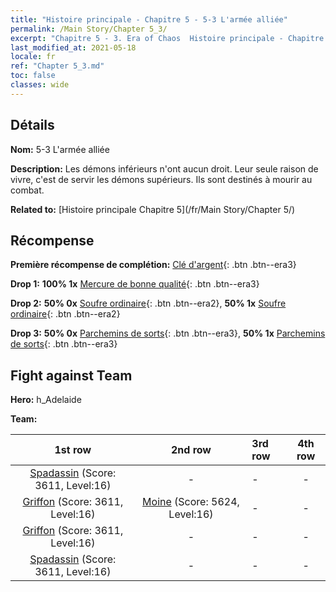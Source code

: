 ```yaml
---
title: "Histoire principale - Chapitre 5 - 5-3 L'armée alliée"
permalink: /Main Story/Chapter 5_3/
excerpt: "Chapitre 5 - 3. Era of Chaos  Histoire principale - Chapitre 5_3. 5-3 L'armée alliée"
last_modified_at: 2021-05-18
locale: fr
ref: "Chapter 5_3.md"
toc: false
classes: wide
---
```


## Détails

 **Nom:** 5-3 L'armée alliée

 **Description:** Les démons inférieurs n'ont aucun droit. Leur seule raison de vivre, c'est de servir les démons supérieurs. Ils sont destinés à mourir au combat.

 **Related to:** [Histoire principale Chapitre 5](/fr/Main Story/Chapter 5/)

## Récompense

 **Première récompense de complétion:** [Clé d'argent](/ItemsFR/con_693/){: .btn .btn--era3}

 **Drop 1:** **100% 1x** [Mercure de bonne qualité](/ItemsFR/mat_14/){: .btn .btn--era3}

 **Drop 2:** **50% 0x** [Soufre ordinaire](/ItemsFR/mat_9/){: .btn .btn--era2}, **50% 1x** [Soufre ordinaire](/ItemsFR/mat_9/){: .btn .btn--era2}

 **Drop 3:** **50% 0x** [Parchemins de sorts](/ItemsFR/con_694/){: .btn .btn--era3}, **50% 1x** [Parchemins de sorts](/ItemsFR/con_694/){: .btn .btn--era3}


## Fight against Team
 **Hero:** h_Adelaide

 **Team:**


  | 1st row | 2nd row | 3rd row | 4th row |
  |:----:|:----:|:----|:----:|
  | [Spadassin](/fr/units/Swordsman/) (Score: 3611, Level:16)  | - | - | - |
  | [Griffon](/fr/units/Griffin/) (Score: 3611, Level:16)  | [Moine](/fr/units/Monk/) (Score: 5624, Level:16)  | - | - |
  | [Griffon](/fr/units/Griffin/) (Score: 3611, Level:16)  | - | - | - |
  | [Spadassin](/fr/units/Swordsman/) (Score: 3611, Level:16)  | - | - | - |


